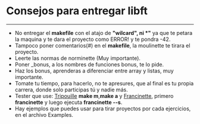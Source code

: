 # Consejos para entregar libft
---
* No entregar el **makefile** con el atajo de **"wilcard", ni \*"** ya que te petara la maquina y te dara el proyecto como ERROR! y te pondra -42.
* Tampoco poner comentarios(#) en el **makefile**, la moulinette te tirara el proyecto.
* Leerte las normas de norminette (Muy importante).
* Poner _bonus, a los nombres de funciones bonus, te lo pide.
* Haz los bonus, aprenderas a diferenciar entre array y listas, muy importante.
* Tomate tu tiempo, para hacerlo, no te apresures, que al final es tu propia carrera, donde solo participas tú y nadie más.
* Tester que use: [Tripouille](https://github.com/Tripouille/libftTester#) **make m**,**make a** y [Francinette](https://github.com/xicodomingues/francinette), primero **francinette** y luego ejecuta **francinette --s**.
* Hay ejemplos que puedes usar para tirar proyectos por cada ejercicios, en el archivo Examples.

